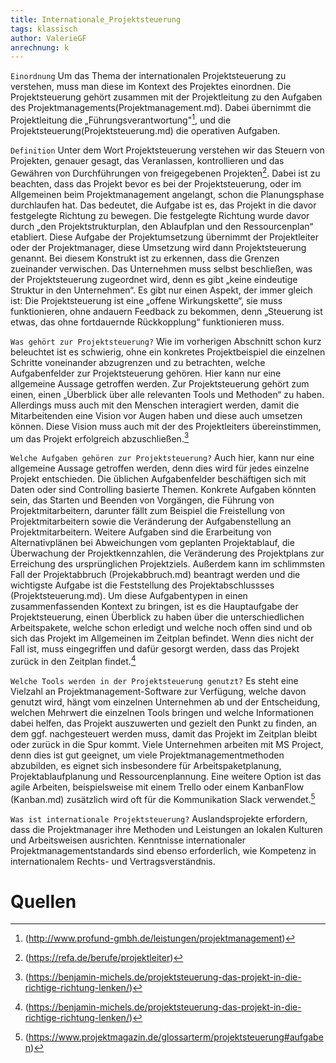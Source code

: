 ```yaml
---
title: Internationale_Projektsteuerung
tags: klassisch
author: ValerieGF
anrechnung: k
---
```


`Einordnung`
Um das Thema der internationalen Projektsteuerung zu verstehen, muss man diese im Kontext des Projektes einordnen. Die Projektsteuerung gehört zusammen mit der Projektleitung zu den Aufgaben des Projektmanagements(Projektmanagement.md). Dabei übernimmt die Projektleitung die „Führungsverantwortung"[^1], und die Projektsteuerung(Projektsteuerung.md) die operativen Aufgaben.

`Definition`
Unter dem Wort Projektsteuerung verstehen wir das Steuern von Projekten, genauer gesagt, das Veranlassen, kontrollieren und das Gewähren von Durchführungen von freigegebenen Projekten[^2]. Dabei ist zu beachten, dass das Projekt bevor es bei der Projektsteuerung, oder im Allgemeinen beim Projektmanagement angelangt, schon die Planungsphase durchlaufen hat. Das bedeutet, die Aufgabe ist es, das Projekt in die davor festgelegte Richtung zu bewegen. Die festgelegte Richtung wurde davor durch „den Projektstrukturplan, den Ablaufplan und den Ressourcenplan“ etabliert. Diese Aufgabe der Projektumsetzung übernimmt der Projektleiter oder der Projektmanager, diese Umsetzung wird dann Projektsteuerung genannt. Bei diesem Konstrukt ist zu erkennen, dass die Grenzen zueinander verwischen. Das Unternehmen muss selbst beschließen, was der Projektsteuerung zugeordnet wird, denn es gibt „keine eindeutige Struktur in den Unternehmen“. Es gibt nur einen Aspekt, der immer gleich ist: Die Projektsteuerung ist eine „offene Wirkungskette“, sie muss funktionieren, ohne andauern Feedback zu bekommen, denn „Steuerung ist etwas, das ohne fortdauernde Rückkopplung“ funktionieren muss.

`Was gehört zur Projektsteuerung?`
Wie im vorherigen Abschnitt schon kurz beleuchtet ist es schwierig, ohne ein konkretes Projektbeispiel die einzelnen Schritte voneinander abzugrenzen und zu betrachten, welche Aufgabenfelder zur Projektsteuerung gehören. Hier kann nur eine allgemeine Aussage getroffen werden. Zur Projektsteuerung gehört zum einen, einen „Überblick über alle relevanten Tools und Methoden“ zu haben. Allerdings muss auch mit den Menschen interagiert werden, damit die Mitarbeitenden eine Vision vor Augen haben und diese auch umsetzen können. Diese Vision muss auch mit der des Projektleiters übereinstimmen, um das Projekt erfolgreich abzuschließen.[^5]

`Welche Aufgaben gehören zur Projektsteuerung?`
Auch hier, kann nur eine allgemeine Aussage getroffen werden, denn dies wird für jedes einzelne Projekt entschieden. Die üblichen Aufgabenfelder beschäftigen sich mit Daten oder sind Controlling basierte Themen. Konkrete Aufgaben könnten sein, das Starten und Beenden von Vorgängen, die Führung von Projektmitarbeitern, darunter fällt zum Beispiel die Freistellung von Projektmitarbeitern sowie die Veränderung der Aufgabenstellung an Projektmitarbeitern. Weitere Aufgaben sind die Erarbeitung von Alternativplänen bei Abweichungen vom geplanten Projektablauf, die Überwachung der Projektkennzahlen, die Veränderung des Projektplans zur Erreichung des ursprünglichen Projektziels. Außerdem kann im schlimmsten Fall der Projektabbruch (Projekabbruch.md) beantragt werden und die wichtigste Aufgabe ist die Feststellung des Projektabschlussses (Projektsteuerung.md). Um diese Aufgabentypen in einen zusammenfassenden Kontext zu bringen, ist es die Hauptaufgabe der Projektsteuerung, einen Überblick zu haben über die unterschiedlichen Arbeitspakete, welche schon erledigt und welche noch offen sind und ob sich das Projekt im Allgemeinen im Zeitplan befindet. Wenn dies nicht der Fall ist, muss eingegriffen und dafür gesorgt werden, dass das Projekt zurück in den Zeitplan findet.[^5]

`Welche Tools werden in der Projektsteuerung genutzt?`
Es steht eine Vielzahl an Projektmanagement-Software zur Verfügung, welche davon genutzt wird, hängt vom einzelnen Unternehmen ab und der Entscheidung, welchen Mehrwert die einzelnen Tools bringen und welche Informationen dabei helfen, das Projekt auszuwerten und gezielt den Punkt zu finden, an dem ggf. nachgesteuert werden muss, damit das Projekt im Zeitplan bleibt oder zurück in die Spur kommt. Viele Unternehmen arbeiten mit MS Project, denn dies ist gut geeignet, um viele Projektmanagementmethoden abzubilden, es eignet sich insbesondere für Arbeitspaketplanung, Projektablaufplanung und Ressourcenplannung. Eine weitere Option ist das agile Arbeiten, beispielsweise mit einem Trello oder einem KanbanFlow (Kanban.md) zusätzlich wird oft für die Kommunikation Slack verwendet.[^3]

`Was ist internationale Projektsteuerung?`
Auslandsprojekte erfordern, dass die Projektmanager ihre Methoden und Leistungen an lokalen Kulturen und Arbeitsweisen ausrichten. Kenntnisse internationaler Projektmanagementstandards sind ebenso erforderlich, wie Kompetenz in internationalem Rechts- und Vertragsverständnis.

# Quellen

[^1]: (http://www.profund-gmbh.de/leistungen/projektmanagement)
[^2]: (https://refa.de/berufe/projektleiter)
[^3]: (https://www.projektmagazin.de/glossarterm/projektsteuerung#aufgaben)
[^4]: (https://conwick.de/2017/03/projektleitung-vs-projektsteuerung-bei-bauvorhaben/)
[^5]: (https://benjamin-michels.de/projektsteuerung-das-projekt-in-die-richtige-richtung-lenken/)
